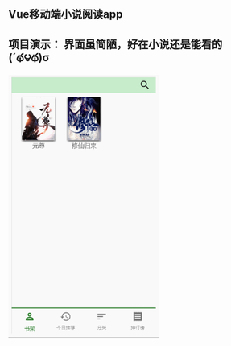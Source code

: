 ## Vue移动端小说阅读app


## 项目演示： 界面虽简陋，好在小说还是能看的 (´థ౪థ)σ

<img src="https://github.com/zoyoy1203/vueReadApp/blob/master/others/img32.gif" width="300"/>


